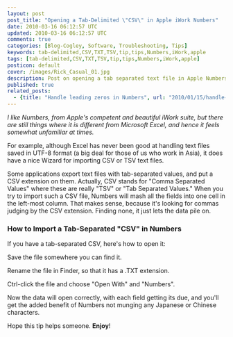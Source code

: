 ```yaml
---           
layout: post
post_title: "Opening a Tab-Delimited \"CSV\" in Apple iWork Numbers"
date: 2010-03-16 06:12:57 UTC
updated: 2010-03-16 06:12:57 UTC
comments: true
categories: [Blog-Cogley, Software, Troubleshooting, Tips]
keywords: tab-delimited,CSV,TXT,TSV,tip,tips,Numbers,iWork,apple
tags: [tab-delimited,CSV,TXT,TSV,tip,tips,Numbers,iWork,apple]
posticon: default
cover: /images/Rick_Casual_01.jpg
description: Post on opening a tab separated text file in Apple Numbers, by Rick Cogley. 
published: true
related_posts:
  - {title: "Handle leading zeros in Numbers", url: "2010/01/15/handle-leading-zeros-in-iwork-numbers/"}
---
```


_I like _Numbers_, from Apple's competent and beautiful _iWork_ suite, but there are still things where it is different from Microsoft Excel, and hence it feels somewhat unfamiliar at times._

<!--more--> 

For example, although Excel has never been good at handling text files saved in UTF-8 format (a big deal for those of us who work in Asia), it does have a nice Wizard for importing CSV or TSV text files. 


Some applications export text files with tab-separated values, and put a CSV extension on them. Actually, CSV stands for "Comma Separated Values" where these are really "TSV" or "Tab Separated Values." When you try to import such a CSV file, Numbers will mash all the fields into one cell in the left-most column. That makes sense, because it's looking for commas judging by the CSV extension. Finding none, it just lets the data pile on. 


### How to Import a Tab-Separated "CSV" in Numbers






If you have a tab-separated CSV, here's how to open it: 









Save the file somewhere you can find it. 




Rename the file in Finder, so that it has a .TXT extension.




Ctrl-click the file and choose "Open With" and "Numbers".









Now the data will open correctly, with each field getting its due, and you'll get the added benefit of Numbers not munging any Japanese or Chinese characters. 




Hope this tip helps someone. **Enjoy**!



